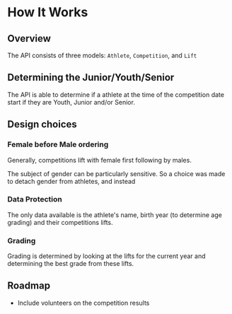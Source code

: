 # How It Works

## Overview

The API consists of three models: `Athlete`, `Competition`, and `Lift`

## Determining the Junior/Youth/Senior

The API is able to determine if a athlete at the time of the competition date start if they are Youth, Junior and/or Senior.

## Design choices

### Female before Male ordering

Generally, competitions lift with female first following by males.

The subject of gender can be particularly sensitive. So a choice was made to detach gender from athletes, and instead

### Data Protection

The only data available is the athlete's name, birth year (to determine age grading) and their competitions lifts.

### Grading

Grading is determined by looking at the lifts for the current year and determining the best grade from these lifts.


## Roadmap

- Include volunteers on the competition results
